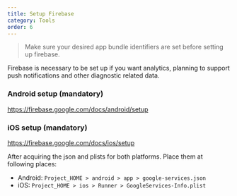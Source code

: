 ```yaml
---
title: Setup Firebase
category: Tools
order: 6
---
```


> Make sure your desired app bundle identifiers are set before setting up firebase.


Firebase is necessary to be set up if you want analytics, planning to support push notifications and other diagnostic related data.

### Android setup (mandatory)
https://firebase.google.com/docs/android/setup
### iOS setup (mandatory)
https://firebase.google.com/docs/ios/setup

After acquiring the json and plists for both platforms. Place them at following places:

- Android: `Project_HOME > android > app > google-services.json`
- iOS: `Project_HOME > ios > Runner > GoogleServices-Info.plist`

